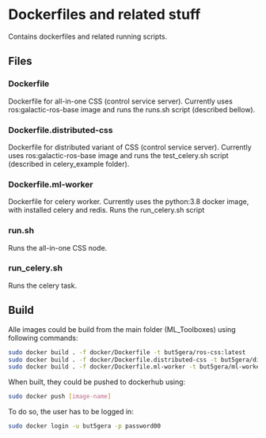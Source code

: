 # Dockerfiles and related stuff

Contains dockerfiles and related running scripts.


## Files

### Dockerfile

Dockerfile for all-in-one CSS (control service server). Currently uses ros:galactic-ros-base image and runs the runs.sh script (described bellow).


### Dockerfile.distributed-css

Dockerfile for distributed variant of CSS (control service server). Currently uses ros:galactic-ros-base image and runs the test_celery.sh script (described in celery_example folder).

### Dockerfile.ml-worker

Dockerfile for celery worker. Currently uses the python:3.8 docker image, with installed celery and redis. Runs the run_celery.sh script

### run.sh

Runs the all-in-one CSS node.

### run_celery.sh

Runs the celery task.

## Build

Alle images could be build from the main folder (ML_Toolboxes) using following commands:

```bash
sudo docker build . -f docker/Dockerfile -t but5gera/ros-css:latest
sudo docker build . -f docker/Dockerfile.distributed-css -t but5gera/distributed-css:latest
sudo docker build . -f docker/Dockerfile.ml-worker -t but5gera/ml-worker:latest
```

When built, they could be pushed to dockerhub using:

```bash
sudo docker push [image-name]
```

To do so, the user has to be logged in:

```bash
sudo docker login -u but5gera -p password00
```